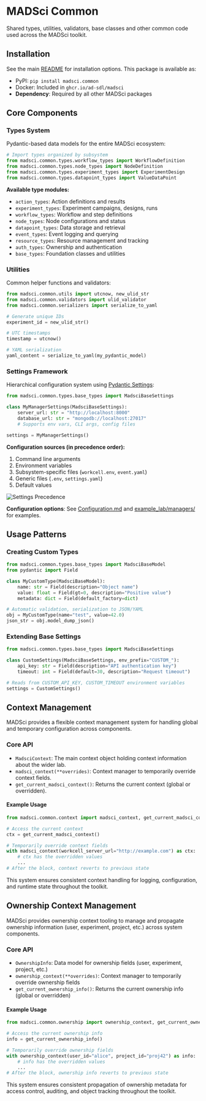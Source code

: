 # MADSci Common

Shared types, utilities, validators, base classes and other common code used across the MADSci toolkit.

## Installation

See the main [README](../../README.md#installation) for installation options. This package is available as:
- PyPI: `pip install madsci.common`
- Docker: Included in `ghcr.io/ad-sdl/madsci`
- **Dependency**: Required by all other MADSci packages

## Core Components

### Types System
Pydantic-based data models for the entire MADSci ecosystem:

```python
# Import types organized by subsystem
from madsci.common.types.workflow_types import WorkflowDefinition
from madsci.common.types.node_types import NodeDefinition
from madsci.common.types.experiment_types import ExperimentDesign
from madsci.common.types.datapoint_types import ValueDataPoint
```

**Available type modules:**
- `action_types`: Action definitions and results
- `experiment_types`: Experiment campaigns, designs, runs
- `workflow_types`: Workflow and step definitions
- `node_types`: Node configurations and status
- `datapoint_types`: Data storage and retrieval
- `event_types`: Event logging and querying
- `resource_types`: Resource management and tracking
- `auth_types`: Ownership and authentication
- `base_types`: Foundation classes and utilities

### Utilities
Common helper functions and validators:

```python
from madsci.common.utils import utcnow, new_ulid_str
from madsci.common.validators import ulid_validator
from madsci.common.serializers import serialize_to_yaml

# Generate unique IDs
experiment_id = new_ulid_str()

# UTC timestamps
timestamp = utcnow()

# YAML serialization
yaml_content = serialize_to_yaml(my_pydantic_model)
```

### Settings Framework
Hierarchical configuration system using [Pydantic Settings](https://docs.pydantic.dev/latest/concepts/pydantic_settings/):

```python
from madsci.common.types.base_types import MadsciBaseSettings

class MyManagerSettings(MadsciBaseSettings):
    server_url: str = "http://localhost:8000"
    database_url: str = "mongodb://localhost:27017"
    # Supports env vars, CLI args, config files

settings = MyManagerSettings()
```

**Configuration sources (in precedence order):**
1. Command line arguments
2. Environment variables
3. Subsystem-specific files (`workcell.env`, `event.yaml`)
4. Generic files (`.env`, `settings.yaml`)
5. Default values

![Settings Precedence](./assets/drawio/config_precedence.drawio.svg)

**Configuration options**: See [Configuration.md](../../Configuration.md) and [example_lab/managers/](../../example_lab/managers/) for examples.

## Usage Patterns

### Creating Custom Types
```python
from madsci.common.types.base_types import MadsciBaseModel
from pydantic import Field

class MyCustomType(MadsciBaseModel):
    name: str = Field(description="Object name")
    value: float = Field(gt=0, description="Positive value")
    metadata: dict = Field(default_factory=dict)

# Automatic validation, serialization to JSON/YAML
obj = MyCustomType(name="test", value=42.0)
json_str = obj.model_dump_json()
```

### Extending Base Settings
```python
from madsci.common.types.base_types import MadsciBaseSettings

class CustomSettings(MadsciBaseSettings, env_prefix="CUSTOM_"):
    api_key: str = Field(description="API authentication key")
    timeout: int = Field(default=30, description="Request timeout")

# Reads from CUSTOM_API_KEY, CUSTOM_TIMEOUT environment variables
settings = CustomSettings()
```

## Context Management

MADSci provides a flexible context management system for handling global and temporary configuration across components.

### Core API
- `MadsciContext`: The main context object holding context information about the wider lab.
- `madsci_context(**overrides)`: Context manager to temporarily override context fields.
- `get_current_madsci_context()`: Returns the current context (global or overridden).

#### Example Usage
```python
from madsci.common.context import madsci_context, get_current_madsci_context

# Access the current context
ctx = get_current_madsci_context()

# Temporarily override context fields
with madsci_context(workcell_server_url="http://example.com") as ctx:
    # ctx has the overridden values
    ...
# After the block, context reverts to previous state
```

This system ensures consistent context handling for logging, configuration, and runtime state throughout the toolkit.

## Ownership Context Management

MADSci provides ownership context tooling to manage and propagate ownership information (user, experiment, project, etc.) across system components.

### Core API
- `OwnershipInfo`: Data model for ownership fields (user, experiment, project, etc.)
- `ownership_context(**overrides)`: Context manager to temporarily override ownership fields
- `get_current_ownership_info()`: Returns the current ownership info (global or overridden)

#### Example Usage
```python
from madsci.common.ownership import ownership_context, get_current_ownership_info

# Access the current ownership info
info = get_current_ownership_info()

# Temporarily override ownership fields
with ownership_context(user_id="alice", project_id="proj42") as info:
    # info has the overridden values
    ...
# After the block, ownership info reverts to previous state
```

This system ensures consistent propagation of ownership metadata for access control, auditing, and object tracking throughout the toolkit.
